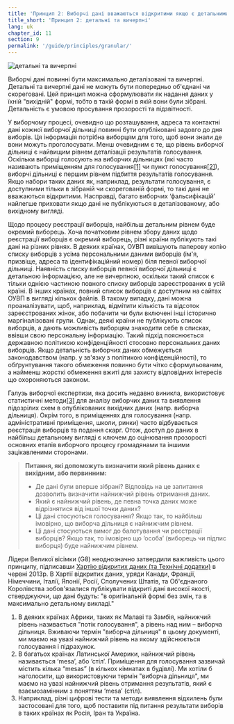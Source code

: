 ```yaml
---
title: 'Принцип 2: Виборчі дані вважаються відкритими якщо є детальними та вичерпними.'
title_short: 'Принцип 2: детальні та вичерпні'
lang: uk
chapter_id: 11
section: 9
permalink: '/guide/principles/granular/'
---
```


![детальні та вичерпні](/images/inventory/principles/granular.png)

Виборчі дані повинні бути максимально деталізовані та вичерпні. Детальні та вичерпні дані не можуть бути попередньо об'єднані чи скореговані. Цей принцип можна сформулювати як надання даних у їхній "вихідній" формі, тобто в такій формі в якій вони були зібрані. Детальність є умовою просування прозорості та підзвітності.

У виборчому процесі, очевидно що розташування, адреса та контактні дані кожної виборчої дільниці повинні бути опубліковані задовго до дня виборів. Ця інформація потрібна виборцям для того, щоб вони знали де вони можуть проголосувати. Менш очевидним є те, що рівень виборчої дільниці є найвищим рівнем деталізації результатів голосування. Оскільки виборці голосують на виборчих дільницях (які часто називають приміщенням для голосування[\[1\]](#footnote-1) чи пункт голосування[\[2\]](#footnote-2)), виборчі дільниці є першим рівнем підбиття результатів голосування. Якщо набори таких даних як, наприклад, результати голосування, є доступними тільки в зібраній чи скорегованій формі, то такі дані не вважаються відкритими. Насправді, багато виборчих ‘фальсифікацій’ найлегше приховати якщо дані не публікуються в деталізованому, або вихідному вигляді.

Щодо процесу реєстрації виборців, найбільш детальним рівнем буде окремий виборець. Хоча початковим рівнем збору даних щодо реєстрації виборців є окремий виборець, різні країни публікують такі дані на різних рівнях. В деяких країнах, ОУВП вивішують паперову копію списку виборців з усіма персональними даними виборців (ім'я, призвіще, адреса та ідентифікаційний номер) біля певної виборчої дільниці. Наявність списку виборців певної виборчої дільниці є детальною інформацією, але не вичерпною, оскільки такий список є тільки однією частиною повного списку виборців зареєстрованих в усій країні. В інших країнах, повний список виборців є доступним на сайтах ОУВП в вигляді кількох файлів. В такому випадку, дані можна проаналізувати, щоб, наприклад, відмітити кількість та відсоток зареєстрованих жінок, або побачити чи були включені інші історично маргіналізовані групи. Однак, деякі країни не публікують список виборців, а дають можливість виборцям знаходити себе в списках, ввівши свою персональну інформацію. Такий підхід пояснюється державною політикою конфіденційності стосовно персональних даних виборців. Якщо детальність виборчих даних обмежується законодавством (напр. у зв'язку з політикою конфіденційності), то обґрунтування такого обмеження повинно бути чітко сформульованим, а найменш жорсткі обмеження вжиті для захисту відповідних інтересів що охороняються законом.

Галузь виборчої експертизи, яка досить недавно виникла, використовує статистичні методи[\[3\]](#footnote-3) для аналізу виборчих даних та виявлення підозрілих схем в опублікованих вихідних даних (напр. виборча дільниця). Окрім того, в приміщеннях для голосування (напр. адміністративні приміщення, школи, ринки) часто відбувається реєстрація виборців та подання скарг. Отож, доступ до даних в найбільш детальному вигляді є ключем до оцінювання прозорості основних етапів виборчого процесу громадянами та іншими зацікавленими сторонами.

> **Питання, які допоможуть визначити який рівень даних є вихідним, або первинним:**
> 
> *   Де дані були вперше зібрані? Відповідь на це запитання дозволить визначити найнижчий рівень отримання даних.
> *   Який є найнижчий рівень, де певна точка даних може відрізнятися від іншої точки даних?
> *   Ці дані стосуються голосування? Якщо так, то найбільш імовірно, що виборча дільниця є найнижчим рівнем.
> *   Ці дані стосуються вимог до балотування чи реєстрації виборців? Якщо так, то імовірно що ‘особа’ (виборець чи підпис виборця) буде найнижчим рівнем.

Лідери Великої вісімки (G8) неоднозначно затвердили важливість цього принципу, підписавши [Хартію відкритих даних (та Технічні додатки)](https://www.gov.uk/government/publications/open-data-charter/g8-open-data-charter-and-technical-annex#principle-2-quality-and-quantity) в червні 2013р. В Хартії відкритих даних, уряди Канади, Франції, Німеччини, Італії, Японії, Росії, Сполучених Штатів, та Об'єднаного Королівства зобов'язалися публікувати відкриті дані високої якості, стверджуючи, що дані будуть: "в оригінальній формі без змін, та в максимально детальному викладі."

1.  [](#reference-1)В деяких країнах Африки, таких як Малаві та Замбія, найнижчий рівень називається "потік голосування", а рівень над ним – виборча дільниця. Вживаючи термін "виборча дільниця" в цьому документі, ми маємо на увазі найнижчий рівень на якому здійснюється голосування і підрахунок.
2.  [](#reference-2)В багатьох країнах Латинської Америки, найнижчий рівень називається ‘mesa’, або ‘стіл’. Приміщення для голосування зазвичай містить кілька “mesas” (в кількох кімнатах в будівлі). Ми хотіли б наголосити, що використовуючи термін "виборча дільниця", ми маємо на увазі найнижчий рівень отримання результатів, який є взаємозамінним з поняттям ‘mesa’ (стіл).
3.  [](#reference-3)Наприклад, різні цифрові тести та методи виявлення відхилень були застосовані для того, щоб поставити під питання результати виборів в таких країнах як Росія, Іран та Україна.
